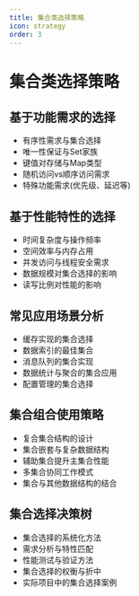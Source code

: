 ```yaml
---
title: 集合类选择策略
icon: strategy
order: 3
---
```


# 集合类选择策略

## 基于功能需求的选择

- 有序性需求与集合选择
- 唯一性保证与Set家族
- 键值对存储与Map类型
- 随机访问vs顺序访问需求
- 特殊功能需求(优先级、延迟等)

## 基于性能特性的选择

- 时间复杂度与操作频率
- 空间效率与内存占用
- 并发访问与线程安全需求
- 数据规模对集合选择的影响
- 读写比例对性能的影响

## 常见应用场景分析

- 缓存实现的集合选择
- 数据索引的最佳集合
- 消息队列的集合实现
- 数据统计与聚合的集合应用
- 配置管理的集合选择

## 集合组合使用策略

- 复合集合结构的设计
- 集合嵌套与复杂数据结构
- 辅助集合提升主集合性能
- 多集合协同工作模式
- 集合与其他数据结构的结合

## 集合选择决策树

- 集合选择的系统化方法
- 需求分析与特性匹配
- 性能测试与验证方法
- 集合选择的权衡与折中
- 实际项目中的集合选择案例
